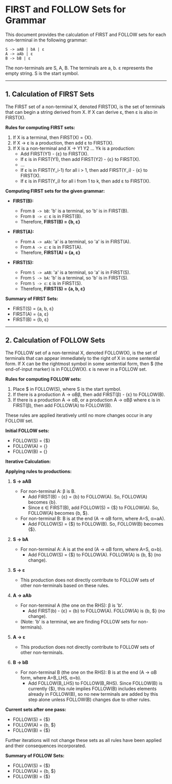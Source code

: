 # FIRST and FOLLOW Sets for Grammar

This document provides the calculation of FIRST and FOLLOW sets for each non-terminal in the following grammar:

```
S -> aAB | bA | ε
A -> aAb | ε
B -> bB | ε
```

The non-terminals are S, A, B. The terminals are a, b. ε represents the empty string. S is the start symbol.

---

## 1. Calculation of FIRST Sets

The FIRST set of a non-terminal X, denoted FIRST(X), is the set of terminals that can begin a string derived from X. If X can derive ε, then ε is also in FIRST(X).

**Rules for computing FIRST sets:**
1.  If X is a terminal, then FIRST(X) = {X}.
2.  If X -> ε is a production, then add ε to FIRST(X).
3.  If X is a non-terminal and X -> Y1 Y2 ... Yk is a production:
    *   Add FIRST(Y1) - {ε} to FIRST(X).
    *   If ε is in FIRST(Y1), then add FIRST(Y2) - {ε} to FIRST(X).
    *   ...
    *   If ε is in FIRST(Y_i-1) for all i > 1, then add FIRST(Y_i) - {ε} to FIRST(X).
    *   If ε is in FIRST(Y_i) for all i from 1 to k, then add ε to FIRST(X).

**Computing FIRST sets for the given grammar:**

*   **FIRST(B):**
    *   From `B -> bB`: 'b' is a terminal, so 'b' is in FIRST(B).
    *   From `B -> ε`: ε is in FIRST(B).
    *   Therefore, **FIRST(B) = {b, ε}**

*   **FIRST(A):**
    *   From `A -> aAb`: 'a' is a terminal, so 'a' is in FIRST(A).
    *   From `A -> ε`: ε is in FIRST(A).
    *   Therefore, **FIRST(A) = {a, ε}**

*   **FIRST(S):**
    *   From `S -> aAB`: 'a' is a terminal, so 'a' is in FIRST(S).
    *   From `S -> bA`: 'b' is a terminal, so 'b' is in FIRST(S).
    *   From `S -> ε`: ε is in FIRST(S).
    *   Therefore, **FIRST(S) = {a, b, ε}**

**Summary of FIRST Sets:**
*   FIRST(S) = {a, b, ε}
*   FIRST(A) = {a, ε}
*   FIRST(B) = {b, ε}

---

## 2. Calculation of FOLLOW Sets

The FOLLOW set of a non-terminal X, denoted FOLLOW(X), is the set of terminals that can appear immediately to the right of X in some sentential form. If X can be the rightmost symbol in some sentential form, then $ (the end-of-input marker) is in FOLLOW(X). ε is never in a FOLLOW set.

**Rules for computing FOLLOW sets:**
1.  Place $ in FOLLOW(S), where S is the start symbol.
2.  If there is a production A -> αBβ, then add FIRST(β) - {ε} to FOLLOW(B).
3.  If there is a production A -> αB, or a production A -> αBβ where ε is in FIRST(β), then add FOLLOW(A) to FOLLOW(B).

These rules are applied iteratively until no more changes occur in any FOLLOW set.

**Initial FOLLOW sets:**
*   FOLLOW(S) = {$}
*   FOLLOW(A) = {}
*   FOLLOW(B) = {}

**Iterative Calculation:**

**Applying rules to productions:**

1.  **S -> aAB**
    *   For non-terminal A: β is B.
        *   Add FIRST(B) - {ε} = {b} to FOLLOW(A). So, FOLLOW(A) becomes {b}.
        *   Since ε ∈ FIRST(B), add FOLLOW(S) = {$} to FOLLOW(A). So, FOLLOW(A) becomes {b, $}.
    *   For non-terminal B: B is at the end (A -> αB form, where A=S, α=aA).
        *   Add FOLLOW(S) = {$} to FOLLOW(B). So, FOLLOW(B) becomes {$}.

2.  **S -> bA**
    *   For non-terminal A: A is at the end (A -> αB form, where A=S, α=b).
        *   Add FOLLOW(S) = {$} to FOLLOW(A). FOLLOW(A) is {b, $} (no change).

3.  **S -> ε**
    *   This production does not directly contribute to FOLLOW sets of other non-terminals based on these rules.

4.  **A -> aAb**
    *   For non-terminal A (the one on the RHS): β is 'b'.
        *   Add FIRST(b) - {ε} = {b} to FOLLOW(A). FOLLOW(A) is {b, $} (no change).
    *   (Note: 'b' is a terminal, we are finding FOLLOW sets for non-terminals).

5.  **A -> ε**
    *   This production does not directly contribute to FOLLOW sets of other non-terminals.

6.  **B -> bB**
    *   For non-terminal B (the one on the RHS): B is at the end (A -> αB form, where A=B_LHS, α=b).
        *   Add FOLLOW(B_LHS) to FOLLOW(B_RHS). Since FOLLOW(B) is currently {$}, this rule implies FOLLOW(B) includes elements already in FOLLOW(B), so no new terminals are added by this step alone unless FOLLOW(B) changes due to other rules.

**Current sets after one pass:**
*   FOLLOW(S) = {$}
*   FOLLOW(A) = {b, $}
*   FOLLOW(B) = {$}

Further iterations will not change these sets as all rules have been applied and their consequences incorporated.

**Summary of FOLLOW Sets:**
*   FOLLOW(S) = {$}
*   FOLLOW(A) = {b, $}
*   FOLLOW(B) = {$} 